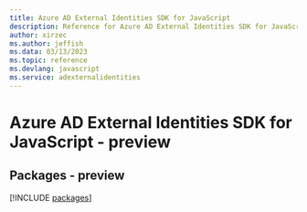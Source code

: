 ```yaml
---
title: Azure AD External Identities SDK for JavaScript
description: Reference for Azure AD External Identities SDK for JavaScript
author: xirzec
ms.author: jeffish
ms.data: 03/13/2023
ms.topic: reference
ms.devlang: javascript
ms.service: adexternalidentities
---
```

# Azure AD External Identities SDK for JavaScript - preview
## Packages - preview
[!INCLUDE [packages](ad-external-identities-index.md)]